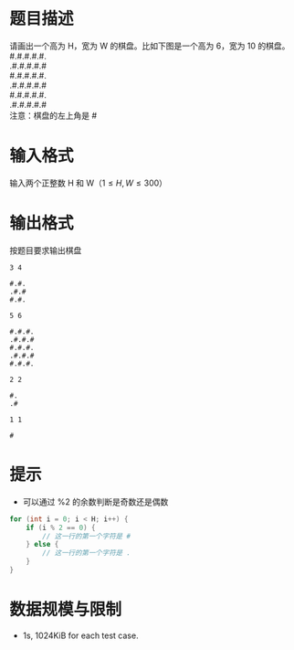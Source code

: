 # 题目描述

请画出一个高为 H，宽为 W 的棋盘。比如下图是一个高为 6，宽为 10 的棋盘。<br>
#.#.#.#.#.<br>
.#.#.#.#.#<br>
#.#.#.#.#.<br>
.#.#.#.#.#<br>
#.#.#.#.#.<br>
.#.#.#.#.#<br>
注意：棋盘的左上角是 #

# 输入格式
输入两个正整数 H 和 W（$1 \le H, W \le 300$）

# 输出格式

按题目要求输出棋盘

```input1
3 4
```

```output1
#.#.
.#.#
#.#.
```

```input2
5 6
```

```output2
#.#.#.
.#.#.#
#.#.#.
.#.#.#
#.#.#.
```

```input3
2 2
```

```output3
#.
.#
```

```input3
1 1
```

```output3
#
```
# 提示

* 可以通过 %2 的余数判断是奇数还是偶数
```c++
for (int i = 0; i < H; i++) {
    if (i % 2 == 0) {
        // 这一行的第一个字符是 #
    } else {
        // 这一行的第一个字符是 .
    }
}
```

# 数据规模与限制

* 1s, 1024KiB for each test case.
